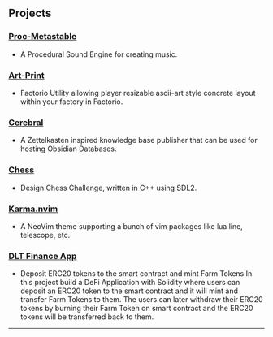 ## Projects

### [Proc-Metastable](https://github.com/amitchaudhari9121/proc-metastable)

- A Procedural Sound Engine for creating music.

### [Art-Print](https://github.com/amitchaudhari9121/art-print)

- Factorio Utility allowing player resizable ascii-art style concrete layout within your factory in Factorio.

### [Cerebral](https://github.com/amitchaudhari9121/cerebral)

- A Zettelkasten inspired knowledge base publisher that can be used for hosting Obsidian Databases.

### [Chess](https://github.com/amithchaudhari9121/chess)

- Design Chess Challenge, written in C++ using SDL2.

### [Karma.nvim](https://github.com/amitchaudhari9121/karma.nvim)

- A NeoVim theme supporting a bunch of vim packages like lua line, telescope, etc.

### [DLT Finance App](https://github.com/amitchaudhari9121/Example-DEFI-APP)

- Deposit ERC20 tokens to the smart contract and mint Farm Tokens In this project build a DeFi Application with Solidity where users can deposit an ERC20 token to the smart contract and it will mint and transfer Farm Tokens to them.
The users can later withdraw their ERC20 tokens by burning their Farm Token on smart contract and the ERC20 tokens will be transferred back to them.

---

